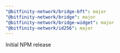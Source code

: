 ```yaml
---
"@bitfinity-network/bridge-bft": major
"@bitfinity-network/bridge": major
"@bitfinity-network/bridge-widget": major
"@bitfinity-network/id256": major
---
```


Initial NPM release
